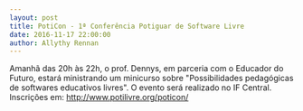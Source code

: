 ```yaml
---
layout: post
title: PotiCon - 1ª Conferência Potiguar de Software Livre
date: 2016-11-17 22:00:00
author: Allythy Rennan
---
```


Amanhã das 20h às 22h, o prof. Dennys, em parceria com o Educador do Futuro, estará ministrando um minicurso sobre "Possibilidades pedagógicas de softwares educativos livres". O evento será realizado no IF Central. Inscrições em: http://www.potilivre.org/poticon/
